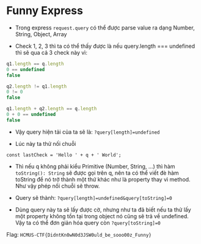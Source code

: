 # Funny Express

- Trong express `request.query` có thể được parse value ra dạng Number, String, Object, Array

- Check 1, 2, 3 thì ta có thể thấy được là nếu query.length === undefined thì sẽ qua cả 3 check này vì:

```js
q1.length == q.length
0 == undefined
false

q2.length != q1.length
0 != 0
false

q1.length + q2.length == q.length
0 + 0 == undefined
false
```

- Vậy query hiện tải của ta sẽ là: `?query[length]=undefined`

- Lúc này ta thử nối chuỗi

```
const lastCheck = 'Hello ' + q + ' World';
```

- Thì nếu q không phải kiểu Primitive (Number, String, ...) thì hàm `toString(): String` sẽ được gọi trên q, nên ta có thể viết đè hàm toString để nó trở thành một thứ khác như là property thay vì method. Như vậy phép nối chuỗi sẽ throw.

- Query sẽ thành: `?query[length]=undefined&query[toString]=0`

- Dùng query này ta sẽ lấy được cờ, nhưng như ta đã biết nếu ta thử lấy một property không tồn tại trong object nó cũng sẽ trả về undefined. Vậy ta có thể đơn giản hóa query còn `?query[toString]=0`

Flag: `HCMUS-CTF{DidntKn0wN0d3JSW0uld_be_sooo00z_Funny}`
